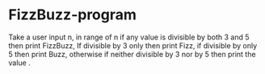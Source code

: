 # FizzBuzz-program
Take a user input n, in range of n if any value is divisible by both 3 and 5 then print FizzBuzz, If divisible by 3 only then print Fizz, if divisible by only 5 then print Buzz, otherwise if neither divisible by 3 nor by 5 then print the value .

